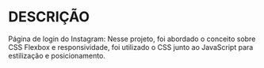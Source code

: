 # DESCRIÇÃO

Página de login do Instagram: Nesse projeto, foi abordado o conceito sobre CSS Flexbox e responsividade, foi utilizado o CSS junto ao JavaScript para estilização e posicionamento.

